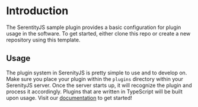 # Introduction
The SerentityJS sample plugin provides a basic configuration for plugin usage in the software. To get started, either clone this repo or create a new repository using this template.

## Usage
The plugin system in SerenityJS is pretty simple to use and to develop on. Make sure you place your plugin within the `plugins` directory within your SerenityJS server. Once the server starts up, it will recognize the plugin and process it accordingly. Plugins that are written in TypeScript will be built upon usage. Visit our [documentation](https://serenityjs.net/) to get started!
